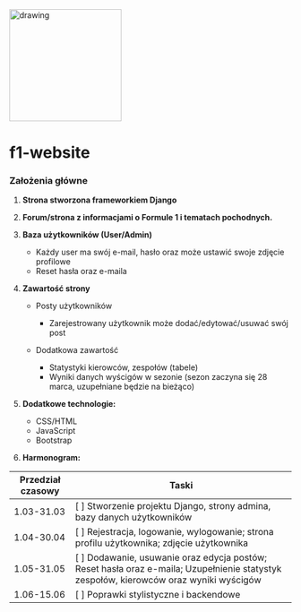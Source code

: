 <img src="https://brandingmonitor.pl/wp-content/uploads/2017/11/nowe-logo-formula-1-wersja-pelna.png" alt="drawing" width="200"/>


# f1-website

### Założenia główne

1. **Strona stworzona frameworkiem Django**
1. **Forum/strona z informacjami o Formule 1 i tematach pochodnych.**
1. **Baza użytkowników (User/Admin)**
    * Każdy user ma swój e-mail, hasło oraz może ustawić swoje zdjęcie profilowe
    * Reset hasła oraz e-maila
    
1. **Zawartość strony**
    * Posty użytkowników
        * Zarejestrowany użytkownik może dodać/edytować/usuwać swój post
    
    * Dodatkowa zawartość
        * Statystyki kierowców, zespołów (tabele)
        * Wyniki danych wyścigów w sezonie (sezon zaczyna się 28 marca, uzupełniane będzie na bieżąco)
    
1. **Dodatkowe technologie:**
    * CSS/HTML
    * JavaScript
    * Bootstrap
    
1. **Harmonogram:**

Przedział czasowy | Taski
------------ | -------------
1.03-31.03 | [ ] Stworzenie projektu Django, strony admina, bazy danych użytkowników
1.04-30.04 | [ ] Rejestracja, logowanie, wylogowanie; strona profilu użytkownika; zdjęcie użytkownika
1.05-31.05 | [ ] Dodawanie, usuwanie oraz edycja postów; Reset hasła oraz e-maila; Uzupełnienie statystyk zespołów, kierowców oraz wyniki wyścigów
1.06-15.06 | [ ] Poprawki stylistyczne i backendowe
